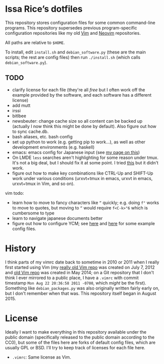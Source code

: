 # Issa Rice’s dotfiles

This repository stores configuration files for some common command-line
programs. This repository supersedes previous program-specific
configuration repositories like my old [Vim][vim-repo] and
[Neovim][neovim-repo] repositories.

All paths are relative to `$HOME`.

To install, edit `install.sh` and `debian_software.py` (these are the main
scripts; the rest are config files) then run `./install.sh` (which calls
`debian_software.py`).

## TODO

- clarify license for each file (they're all *free* but I often work off
  the example provided by the software, and each software has a
  different license)
- add mutt
- irssi
- bitlbee
- newsbeuter: change cache size so all content can be backed up
  (actually I now think this might be done by default). Also figure out
  how to sync cache.db.
- bash aliases, etc. bash config
- set up python to work (e.g. getting pip to work...), as well as other development environments (e.g. haskell)
- emacs: emacs config for Japanese input (see [my page on
  this](http://issarice.com/japanese-input-on-the-command-line-framebuffer))
- On LMDE `less` searches aren't highlighting for some reason under
  tmux. It's not a big deal, but I should fix it at some point. I tried
  [this](http://stackoverflow.com/questions/10535432/tmux-man-page-search-highlighting/10563271#10563271)
  but it didn't work.
- figure out how to make key combinations like CTRL-Up and SHIFT-Up work under
  various conditions (urxvt+tmux in emacs, urxvt in emacs, urxvt+tmux in Vim,
  and so on).

vim todo:

- learn how to move to fancy characters like `“` quickly; e.g. doing `f"` works to move to quotes, but moving to `“` would require `f<C-k>"6` which is cumbersome to type
- learn to navigate japanese documents better
- figure out how to configure YCM; see [here](https://www.reddit.com/r/vim/comments/2ez19c/an_allaround_solution_for_ycms_ycm_extra_confpy/) and [here](https://github.com/vheon/dotvim/blob/5321347027c21e4c22dc6fcea4cc315052ed25f1/ycm.py) for some example config files.

# History

I think parts of my vimrc date back to sometime in 2010 or 2011 when I really
first started using Vim (my [really old Vim repo][vim_old] was created on July
7, 2012 and  [old Vim repo][vim-repo] was created in May 2014; on a Git
repository that I don't think I ever mirrored to a public place, I have a
`.vimrc` with commit timestamp `Mon Aug 22 20:36:58 2011 -0700`, which *might*
be the first).
Something like `debian_packages.py` was also originally written fairly early
on, but I don't remember when that was.
This repository itself began in August 2015.

# License

Ideally I want to make everything in this repository available under the
public domain (specifically released to the public domain according to
the CC0), but some of the files here are forks of default config
files, which are usually GPL or BSD.
I'll try to keep track of licenses for each file here.

- `.vimrc`: Same license as Vim.

[vim-repo]: https://github.com/riceissa/vim
[neovim-repo]: https://github.com/riceissa/neovim
[vim_old]: https://github.com/riceissa/vim-old "Originally at riceissa/.vim."
